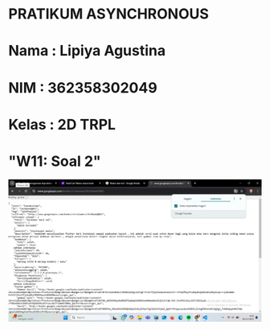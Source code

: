 # PRATIKUM ASYNCHRONOUS

# Nama  : Lipiya Agustina
# NIM   : 362358302049
# Kelas : 2D TRPL

# "W11: Soal 2"
![W11: soal2](soal2.png)

